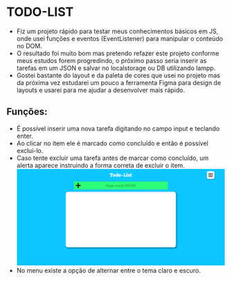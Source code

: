 # TODO-LIST  
 - Fiz um projeto rápido para testar meus conhecimentos básicos em JS, onde usei funções e eventos (EventListener) para manipular o conteúdo no DOM.  
 - O resultado foi muito bom mas pretendo refazer este projeto conforme meus estudos forem progredindo, o próximo passo seria inserir as tarefas em um JSON e salvar no localstorage ou DB utilizando lampp.  
 - Gostei bastante do layout e da paleta de cores que usei no projeto mas da próxima vez estudarei um pouco a ferramenta Figma para design de layouts e usarei para me ajudar a desenvolver mais rápido.  
## Funções:  
  - É possível inserir uma nova tarefa digitando no campo input e teclando enter.  
  - Ao clicar no item ele é marcado como concluído e então é possível excluí-lo.  
  - Caso tente excluir uma tarefa antes de marcar como concluído, um alerta aparece instruindo a forma correta de excluir o item.  
  ![index.html](telaToDoList.png)  
  - No menu existe a opção de alternar entre o tema claro e escuro.  